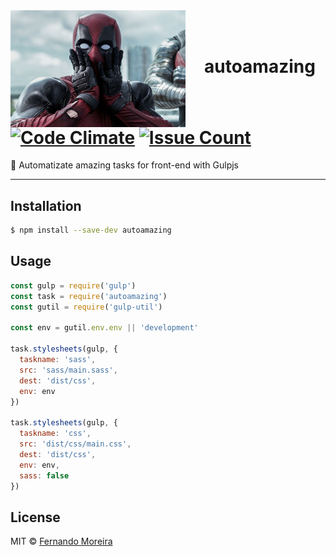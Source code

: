 <img src="/deadpool.jpg" width="280px" align="left" style="margin-right:30px"/>

<br/>
<br/>

# autoamazing [![Code Climate](https://codeclimate.com/github/nandomoreirame/autoamazing/badges/gpa.svg)](https://codeclimate.com/github/nandomoreirame/autoamazing) [![Issue Count](https://codeclimate.com/github/nandomoreirame/autoamazing/badges/issue_count.svg)](https://codeclimate.com/github/nandomoreirame/autoamazing)

:tropical_drink: Automatizate amazing tasks for front-end with Gulpjs

---

## Installation

```bash
$ npm install --save-dev autoamazing
```

## Usage

```javascript
const gulp = require('gulp')
const task = require('autoamazing')
const gutil = require('gulp-util')

const env = gutil.env.env || 'development'

task.stylesheets(gulp, {
  taskname: 'sass',
  src: 'sass/main.sass',
  dest: 'dist/css',
  env: env
})

task.stylesheets(gulp, {
  taskname: 'css',
  src: 'dist/css/main.css',
  dest: 'dist/css',
  env: env,
  sass: false
})
```

## License

MIT © [Fernando Moreira](/LICENSE)

